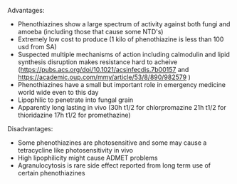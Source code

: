 Advantages:
* Phenothiazines show a large spectrum of activity against both fungi and amoeba (including those that cause some NTD's) 
* Extremely low cost to produce (1 kilo of phenothiazine is less than 100 usd from SA)
* Suspected multiple mechanisms of action including calmodulin and lipid synthesis disruption makes resistance hard to acheive (https://pubs.acs.org/doi/10.1021/acsinfecdis.7b00157 and https://academic.oup.com/mmy/article/53/8/890/982579 )
* Phenothiazines have a small but important role in emergency medicine world wide even to this day
* Lipophilic to penetrate into fungal grain 
* Apparently long lasting in vivo (30h t1/2 for chlorpromazine 21h t1/2 for thioridazine 17h t1/2 for promethazine) 

Disadvantages:
* Some phenothiazines are photosensitive and some may cause a tetracycline like photosensitivity in vivo
* High lipophilicity might cause ADMET problems 
* Agranulocytosis is rare side effect reported from long term use of certain phenothiazines 
